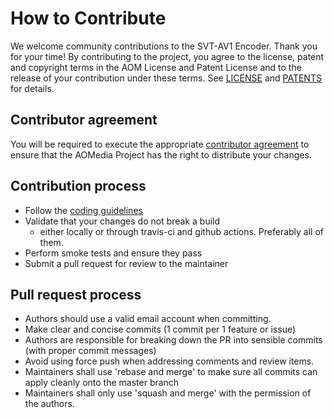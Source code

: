 # How to Contribute

We welcome community contributions to the SVT-AV1 Encoder. Thank you for your time! By contributing to the project, you agree to the license, patent and copyright terms in the AOM License and Patent License and to the release of your contribution under these terms. See [LICENSE](LICENSE.md) and [PATENTS](PATENTS.md) for details.

## Contributor agreement

You will be required to execute the appropriate [contributor agreement](http://aomedia.org/license/) to ensure that the AOMedia Project has the right to distribute your changes.

## Contribution process

- Follow the [coding guidelines](STYLE.md)
- Validate that your changes do not break a build
  - either locally or through travis-ci and github actions. Preferably all of them.
- Perform smoke tests and ensure they pass
- Submit a pull request for review to the maintainer

## Pull request process

- Authors should use a valid email account when committing.
- Make clear and concise commits (1 commit per 1 feature or issue)
- Authors are responsible for breaking down the PR into sensible commits (with proper commit messages)
- Avoid using force push when addressing comments and review items.
- Maintainers shall use 'rebase and merge' to make sure all commits can apply cleanly onto the master branch
- Maintainers shall only use 'squash and merge' with the permission of the authors.
